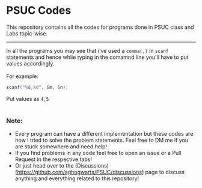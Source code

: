 # PSUC Codes

This repository contains all the codes for programs done in PSUC class and Labs topic-wise.

---

In all the programs you may see that i've used a `comma(,)` in `scanf` statements and hence while typing in the comamnd line you'll have to put values accordingly.
<br><br>
For example:

```c
scanf("%d,%d", &m, &n);
```

Put values as `4,5`
<br><br>

### Note:

- Every program can have a different implementation but these codes are how I tried to solve the problem statements. Feel free to DM me if you are stuck somewhere and need help!
- If you find problems in any code feel free to open an issue or a Pull Request in the respective tabs!
- Or just head over to the (Discussions)[https://github.com/aghogwarts/PSUC/discussions] page to discuss anything and everything related to this repository!
